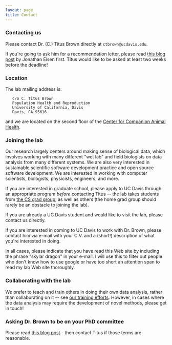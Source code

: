 ```yaml
---
layout: page
title: Contact
---
```


### Contacting us

Please contact Dr. (C.) Titus Brown directly at `ctbrown@ucdavis.edu`.

If you're going to ask him for a recommendation letter, please read
[this blog post](https://phylogenomics.wordpress.com/2013/02/21/advice-on-asking-for-letters-of-recommendation/)
by Jonathan Eisen first. Titus would like to be asked at least two weeks
before the deadline!

### Location

The lab mailing address is:
```
   c/o C. Titus Brown
   Population Health and Reproduction
   University of California, Davis
   Davis, CA 95616
```

and we are located on the second floor of the [Center for Companion Animal Health](http://www.vetmed.ucdavis.edu/ccah/index.cfm).


### Joining the lab

Our research largely centers around making sense of biological data,
which involves working with many different "wet lab" and field
biologists on data analysis from many different systems. We are also
very interested in sustainable scientific software development
practice and open source software development. We are interested in
working with computer scientists, biologists, physicists, engineers,
and more.

If you are interested in graduate school, please apply to UC Davis
through an appropriate program *before* contacting Titus -- the lab
takes students from [the CS grad group](http://www.cs.ucdavis.edu/graduate/), as well as others 
(the home grad group should rarely be an obstacle to joining the lab).

If you are already a UC Davis student and would like to visit the lab,
please contact us directly.

If you are interested in coming to UC Davis to work with Dr. Brown,
please contact him via e-mail with your C.V. and a (short!)
description of what you're interested in doing.

In all cases, please indicate that you have read this Web site by
including the phrase "skylar dragon" in your e-mail. I will use this
to filter out people who don't know how to use google or have too
short an attention span to read my lab Web site thoroughly.

### Collaborating with the lab

We prefer to teach and train others in doing their own data analysis,
rather than collaborating on it -- see 
[our training efforts](http://dib-training.readthedocs.org/en/pub/).  However, in cases
where the data analysis may require the development of novel methods,
please get in touch!

### Asking Dr. Brown to be on your PhD committee

Please read [this blog post](http://ivory.idyll.org/blog/will-you-join-my-committee.html) -
then contact Titus if those terms are reasonable.
